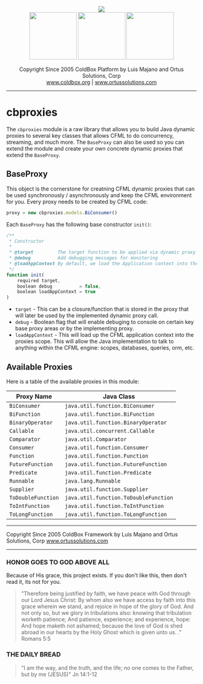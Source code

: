 <p align="center">
	<img src="https://www.ortussolutions.com/__media/coldbox-185-logo.png">
	<br>
	<img src="https://www.ortussolutions.com/__media/wirebox-185.png" height="125">
	<img src="https://www.ortussolutions.com/__media/cachebox-185.png" height="125" >
	<img src="https://www.ortussolutions.com/__media/logbox-185.png"  height="125">
</p>

<p align="center">
	Copyright Since 2005 ColdBox Platform by Luis Majano and Ortus Solutions, Corp
	<br>
	<a href="https://www.coldbox.org">www.coldbox.org</a> |
	<a href="https://www.ortussolutions.com">www.ortussolutions.com</a>
</p>

----

# cbproxies

The `cbproxies` module is a raw library that allows you to build Java dynamic proxies to several key classes that allows CFML to do concurrency, streaming, and much more.  The `BaseProxy` can also be used so you can extend the module and create your own concrete dynamic proxies that extend the `BaseProxy`.

## BaseProxy

This object is the cornerstone for creatning CFML dynamic proxies that can be used synchronously / asynchronously and keep the CFML environment for you.  Every proxy needs to be created by CFML code:

```js
proxy = new cbproxies.models.BiConsumer()
```

Each `BaseProxy` has the following base constructor `init()`:

```js
/**
 * Constructor
 *
 * @target         The target function to be applied via dynamic proxy to the required Java interface(s)
 * @debug          Add debugging messages for monitoring
 * @loadAppContext By default, we load the Application context into the running thread. If you don't need it, then don't load it.
 */
function init(
	required target,
	boolean debug          = false,
	boolean loadAppContext = true
)
```

* `target` - This can be a closure/function that is stored in the proxy that will later be used by the implemented dynamic proxy call.
* `debug` - Boolean flag that will enable debuging to console on certain key base proxy areas or by the implementing proxy.
* `loadAppContext` - This will load up the CFML application context into the proxies scope.  This will allow the Java implementation to talk to anything within the CFML engine: scopes, databases, queries, orm, etc.

## Available Proxies

Here is a table of the available proxies in this module:

| Proxy Name 			| Java Class |
| ---------- 			| ---------- |
| `BiConsumer` 			| `java.util.function.BiConsumer` |
| `BiFunction` 			| `java.util.function.BiFunction` |
| `BinaryOperator` 		| `java.util.function.BinaryOperator` |
| `Callable` 			| `java.util.concurrent.Callable` |
| `Comparator` 			| `java.util.Comparator` |
| `Consumer` 			| `java.util.function.Consumer` |
| `Function` 			| `java.util.function.Function` |
| `FutureFunction` 		| `java.util.function.FutureFunction` |
| `Predicate` 			| `java.util.function.Predicate` |
| `Runnable` 			| `java.lang.Runnable` |
| `Supplier` 			| `java.util.function.Supplier` |
| `ToDoubleFunction` 	| `java.util.function.ToDoubleFunction` |
| `ToIntFunction` 		| `java.util.function.ToIntFunction` |
| `ToLongFunction` 		| `java.util.function.ToLongFunction` |


********************************************************************************
Copyright Since 2005 ColdBox Framework by Luis Majano and Ortus Solutions, Corp
www.ortussolutions.com
********************************************************************************

### HONOR GOES TO GOD ABOVE ALL

Because of His grace, this project exists. If you don't like this, then don't read it, its not for you.

>"Therefore being justified by faith, we have peace with God through our Lord Jesus Christ:
By whom also we have access by faith into this grace wherein we stand, and rejoice in hope of the glory of God.
And not only so, but we glory in tribulations also: knowing that tribulation worketh patience;
And patience, experience; and experience, hope:
And hope maketh not ashamed; because the love of God is shed abroad in our hearts by the
Holy Ghost which is given unto us. ." Romans 5:5

### THE DAILY BREAD

 > "I am the way, and the truth, and the life; no one comes to the Father, but by me (JESUS)" Jn 14:1-12
